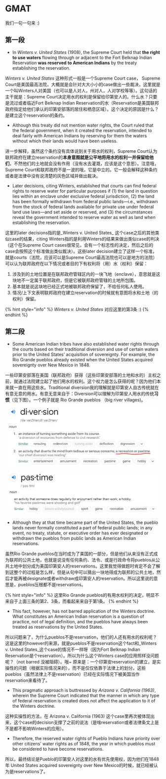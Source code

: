 # GMAT

我们一句一句来 :\)

## 第一段

* In _Winters v. United States_ \(1908\), the Supreme Court held that **the right to use waters** flowing through or adjacent to the Fort Belknap Indian Reservation **was reserved** **to American Indians** by the treaty establishing the reservation. 

_Winters v. United States_ 这种形式一般是一个Supreme Court case， Supreme Court是美国最高法院，大概就是会针对大大小小的case做出一些裁决，这里就是一个叫Winters人对美国（也可以是人对人，州对人，人对学校等等）。这句话的主干就是：Supreme Court决定用水的权利是保留给印第安人的。什么水？只要是流过或者临近Fort Belknap Indian Reservation的水（Reservation是美国联邦政府指定给他们承认的印第安部落的居住和栖息区域）。这个决定的原因是什么？是建立这个reservation的条约。



* Although this treaty did not mention water rights, the Court ruled that the federal government, when it created the reservation, intended to deal fairly with American Indians by reserving for them the waters without which their lands would have been useless. 

进一步解释，虽然这个条约没有具体说到关于用水的权利，Supreme Court认为联邦政府在建立reservation的**本身意图就是公平地将用水的权利一并保留给他们**，不然他们的土地就会没有作用（没有水去灌溉，应该是这个意思）。注意哦，Supreme Court和联邦政府不是一波的哦，它是中立的。它一般会解释这种条约或者是法律中没有说清楚的灰色区域并做出裁决。



* Later decisions, citing Winters, established that courts can find federal rights to reserve water for particular purposes if \(1\) the land in question lies within an enclave under exclusive federal jurisdiction, \(2\) the land has been formally withdrawn from federal public lands—i.e., withdrawn from the stock of federal lands available for private use under federal land use laws—and set aside or reserved, and \(3\) the circumstances reveal the government intended to reserve water as well as land when establishing the reservation. 

这里的later decisions指的是_Winters v. United States_ 这个case之后的其他类似case的结果，citing Winters指的是利用Winters的结果来做出类似case的判决（这个在Supreme Court cases很常见，会有一个标志性的决定，然后之后的case会按照这个标准做出类似裁决）。这些later decision建立了这样一个标准，就是courts（法院，应该可以是Supreme Court最高法院也可以是地方的法院）可以认为联邦政府在以下情况或者目的下有权利将（用）水（权利）保留：

1. 涉及到的土地位置是在联邦政府管辖区内的一块飞地（enclave），意思就是这块地不一定属于联邦政府，但是它被联邦政府管辖的土地所包围。
2. 基本就是说这块地已经正式地被联邦政府保留了，不给任何私人使用。
3. 情况/上下文表明联邦政府在建立reservation的时候就有意图将水和土地（的权利）保留。

{% hint style="info" %}
_Winters v. United States_ 对应这里的第3条 :\)
{% endhint %}

## 第二段

* Some American Indian tribes have also established water rights through the courts based on their traditional diversion and use of certain waters prior to the United States’ acquisition of sovereignty. For example, the Rio Grande pueblos already existed when the United States acquired sovereignty over New Mexico in 1848. 

一些印第安部落在美国（联邦政府）获得（这些印第安部落的土地和水的）主权之前，就通过法院建立起了他们用水的权利。这个权力是怎么获得的呢？因为他们本来就一直在用这些水。Traditional diversion我的理解就是印第安人自古传统就在有意无意的用水。有意无意来自于：Diversion可以理解为印第安人用水的传统**习惯**（见下图）。一个例子就是 Rio Grande pueblos （big river villages\)。

![](.gitbook/assets/1.png)

![](.gitbook/assets/2.png)



* Although they at that time became part of the United States, the pueblo lands never formally constituted a part of federal public lands; in any event, no treaty, statute, or executive order has ever designated or withdrawn the pueblos from public lands as American Indian reservations. 

虽然Rio Grande pueblos在当时成为了美国的一部分，但是他们从来没有正式成为联邦的公共土地，也就是说没有任何条约、法令、或是行政命令将pueblos从公共土地中划分成为美国印第安人的reservations。这里我觉得做题时肯定不会了解到这整个的过程是怎么样，但是从句中可以猜出一块地得成为联邦的公共土地，然后才能再被designate或者withdraw成印第安人的reservation。所以这里说的意思是，pueblos压根都不是reservations。

{% hint style="info" %}
这里Rio Grande pueblos的有用水权利的决定，明显不来自于上面三条的第2、3条，而看起来来自于第1条。
{% endhint %}



* This fact, however, has not barred application of the Winters doctrine. What constitutes an American Indian reservation is a question of practice, not of legal definition, and the pueblos have always been treated as reservations by the United States. 

所以问题来了，为什么pueblos不是reservation，他们的人还有用水的权利呢？这是这里的however的来源，就是pueblos不是reservation这个fact和_Winters v. United States_这个case的情况不一样呀（因为Fort Belknap Indian Reservation是个reservation）。所以为什么这个Winters case的应用照样没问题呢？（not barred 没被阻碍）。哦~ 原来是：一个印第安reservation的建立，是实操性的问题（根据实际情况来的），而不是仅仅依靠于法律上的划分。这些pueblos（虽然法律上不是reservation）已经在实际情况下被美国当作reservation来看待了。



* This pragmatic approach is buttressed by _Arizona v. California \(1963\)_, wherein the Supreme Court indicated that the manner in which any type of federal reservation is created does not affect the application to it of the Winters doctrine. 

这种实操性的方法，在 Arizona v. California \(1963\) 这个case里再次被体现出来，这个case的decision支撑了之前的说法（是啥reservation或者法律条文上是不是都不影响Winters的应用）。



* Therefore, the reserved water rights of Pueblo Indians have priority over other citizens’ water rights as of 1848, the year in which pueblos must be considered to have become reservations.

所以，最终结论是Pueblo的印第安人对这里的水有优先使用权，因为他们在1848年 United States acquired sovereignty over New Mexico的时候，就已经被认为是reservations了。

